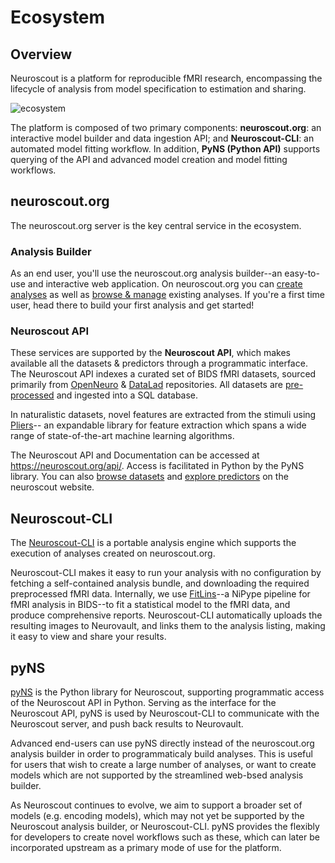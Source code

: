 # Ecosystem

## Overview

Neuroscout is a platform for reproducible fMRI research, encompassing the lifecycle of analysis from model specification to estimation and sharing.

![ecosystem](../static/neuroscout_ecosystem_paths.svg)

The platform is composed of two primary components: __neuroscout.org__: an interactive model builder and data ingestion API; and __Neuroscout-CLI__: an automated model fitting workflow. In addition, __PyNS (Python API)__ supports querying of the API and advanced model creation and model fitting workflows. 


## neuroscout.org

The neuroscout.org server is the key central service in the ecosystem. 

### Analysis Builder
As an end user, you'll use the neuroscout.org analysis builder--an easy-to-use and interactive web application. On neuroscout.org you can [create analyses](../web/builder/intro.md) as well as [browse & manage](../web/builder/intro.md) existing analyses. If you're a first time user, head there to build your first analysis and get started!

### Neuroscout API
These services are supported by the __Neuroscout API__, which makes available all the datasets & predictors through a programmatic interface. The Neuroscout API indexes a curated set of BIDS fMRI datasets, sourced primarily from [OpenNeuro](https://openneuro.org/) & [DataLad](https://datalad.org) repositories. All datasets are [pre-processed](https://github.com/neuroscout-datasets/) and ingested into a SQL database. 

In naturalistic datasets, novel features are extracted from the stimuli using [Pliers](https://www.github.com/PsychoinformaticsLab/pliers)-- an expandable library for feature extraction which spans a wide range of state-of-the-art machine learning algorithms.

The Neuroscout API and Documentation can be accessed at https://neuroscout.org/api/. Access is facilitated in Python by the PyNS library. You can also [browse datasets](https://neuroscout.org/datasets) and [explore predictors](https://neuroscout.org/predictors) on the neuroscout website. 


## Neuroscout-CLI

The [Neuroscout-CLI](../cli/intro.md) is a portable analysis engine which supports the execution of analyses created on neuroscout.org. 

Neuroscout-CLI makes it easy to run your analysis with no configuration by fetching a self-contained analysis bundle, and downloading the required preprocessed fMRI data. Internally, we use [FitLins](https://github.com/poldracklab/fitlins)--a NiPype pipeline for fMRI analysis in BIDS--to fit a statistical model to the fMRI data, and produce comprehensive reports. Neuroscout-CLI automatically uploads the resulting images to Neurovault, and links them to the analysis listing, making it easy to view and share your results.

## pyNS

[pyNS](https://pyns.readthedocs.io/en/latest/) is the Python library for Neuroscout, supporting programmatic access of the Neuroscout API in Python. Serving as the interface for the Neuroscout API, pyNS is used by Neuroscout-CLI to communicate with the Neuroscout server, and push back results to Neurovault. 

Advanced end-users can use pyNS directly instead of the neuroscout.org analysis builder in order to programmaticaly build analyses. This is useful for users that wish to create a large number of analyses, or want to create models which are not supported by the streamlined web-bsed analysis builder. 

As Neuroscout continues to evolve, we aim to support a broader set of models (e.g. encoding models), which may not yet be supported by the Neuroscout analysis builder, or Neuroscout-CLI. pyNS provides the flexibly for developers to create novel workflows such as these, which can later be incorporated upstream as a primary mode of use for the platform.

